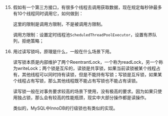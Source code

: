 15. 假如有一个第三方接口，有很多个线程去调用获取数据，现在规定每秒钟最多有10个线程同时调用它，如何做到：

    这里的限制是调用方限制，不是被调用方限制。

    调用方限制：设置定时线程池`ScheduledThreadPoolExecutor`，设置有界队列，拒绝策略；

32. 用过读写锁吗，原理是什么，一般在什么场景下用。

    读写锁本质是内部维护了两个ReentrantLock，一个称为readLock，另一个称为writeLock；两个锁是互斥的，读锁是共享锁，如果当前读锁被某个线程占有，其他线程可以同时持有读锁，但是不能持有写锁；写锁是互斥锁，如果某个线程占有写锁，那么其他线程既不能占有写锁也不能占有读锁。

    读写锁一般在对事务要求较高的场景下使用，没有极高的要求。因为如果只使用独占锁，那么会有较高的性能瓶颈，现实中大部分操作都是读操作。

    类似的，MySQL中InnoDB的行级锁也有类似的实现。

